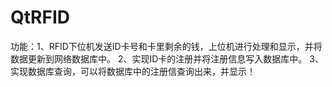 # QtRFID
功能：1、RFID下位机发送ID卡号和卡里剩余的钱，上位机进行处理和显示，并将数据更新到网络数据库中。
      2、实现ID卡的注册并将注册信息写入数据库中。
      3、实现数据库查询，可以将数据库中的注册信查询出来，并显示！
